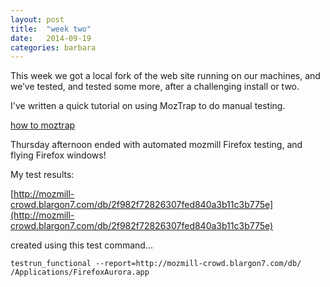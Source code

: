 ```yaml
---
layout: post
title:  "week two"
date:   2014-09-19
categories: barbara
---
```


This week we got a local fork of the web site running on our machines, and we’ve tested, and tested some more, after a challenging install or two.

I've written a quick tutorial on using MozTrap to do manual testing.

[how to moztrap](participants/portland/barbara/2014/09/17/how-to-moztrap/)

Thursday afternoon ended with automated mozmill Firefox testing, and flying Firefox windows! 

My test results:

[http://mozmill-crowd.blargon7.com/db/2f982f72826307fed840a3b11c3b775e](http://mozmill-crowd.blargon7.com/db/2f982f72826307fed840a3b11c3b775e)

created using this test command...

`testrun_functional --report=http://mozmill-crowd.blargon7.com/db/ /Applications/FirefoxAurora.app`

